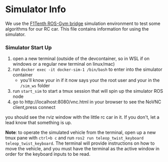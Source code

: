 # Simulator Info

We use the [F1Tenth ROS-Gym bridge](https://github.com/f1tenth/f1tenth_gym_ros) simulation environment to test some algorithms for our RC car. This file contains information for using the simulator.

### Simulator Start Up

1. open a new terminal (outside of the devcontainer, so in WSL if on windows or a regular new terminal on linux/mac)
2. run `docker exec -it docker-sim-1 /bin/bash` to enter into the simulator container
   - you'll know your in if it now says your the root user and your in the `/sim_ws` folder
3. run `start_sim` to start a tmux session that will spin up the simulator ROS node
4. go to http://localhost:8080/vnc.html in your browser to see the NoVNC client,press connect

you should see the rviz window with the little rc car in it. If you don't, let a lead know that something is up.

**Note**: to operate the simulated vehicle from the terminal, open up a new tmux pane with `ctrl+b c` and run `ros2 run teleop_twist_keyboard teleop_twist_keyboard`. The terminal will provide instructions on how to move the vehicle, and you must have the terminal as the active window in order for the keyboard inputs to be read.
